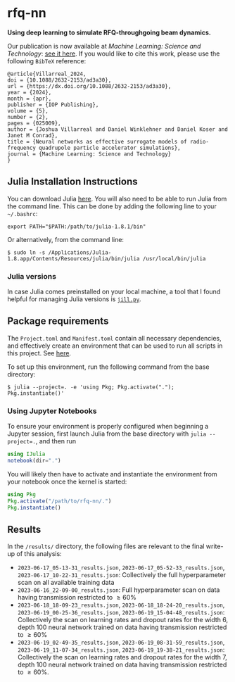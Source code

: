 # rfq-nn
**Using deep learning to simulate RFQ-throughgoing beam dynamics.**

Our publication is now available at _Machine Learning: Science and Technology_: <a href="https://iopscience.iop.org/article/10.1088/2632-2153/ad3a30">see it here</a>. If you would like to cite this work, please use the following `BibTeX` reference:

```
@article{Villarreal_2024,
doi = {10.1088/2632-2153/ad3a30},
url = {https://dx.doi.org/10.1088/2632-2153/ad3a30},
year = {2024},
month = {apr},
publisher = {IOP Publishing},
volume = {5},
number = {2},
pages = {025009},
author = {Joshua Villarreal and Daniel Winklehner and Daniel Koser and Janet M Conrad},
title = {Neural networks as effective surrogate models of radio-frequency quadrupole particle accelerator simulations},
journal = {Machine Learning: Science and Technology}
}
```

## Julia Installation Instructions
You can download Julia <a href="https://julialang.org/downloads/">here</a>. You will also need to be able to run Julia from the command line. This can be done by adding the following line to your `~/.bashrc`:

```export PATH="$PATH:/path/to/julia-1.8.1/bin"```

Or alternatively, from the command line:

```$ sudo ln -s /Applications/Julia-1.8.app/Contents/Resources/julia/bin/julia /usr/local/bin/julia```

### Julia versions
In case Julia comes preinstalled on your local machine, a tool that I found helpful for managing Julia versions is <a href="https://github.com/johnnychen94/jill.py">`jill.py`</a>.

## Package requirements
The `Project.toml` and `Manifest.toml` contain all necessary dependencies, and effectively create an environment that can be used to run all scripts in this project. See <a href="https://pkgdocs.julialang.org/v1/toml-files/">here</a>.

To set up this environment, run the following command from the base directory:

```$ julia --project=. -e 'using Pkg; Pkg.activate("."); Pkg.instantiate()'```

### Using Jupyter Notebooks

To ensure your environment is properly configured when beginning a Jupyter session, first launch Julia from the base directory with ``julia --project=.``, and then run

```julia
using IJulia
notebook(dir=".")
```

You will likely then have to activate and instantiate the environment from your notebook once the kernel is started:


```julia
using Pkg
Pkg.activate("/path/to/rfq-nn/.")
Pkg.instantiate()
```
## Results
In the `/results/` directory, the following files are relevant to the final write-up of this analysis:
* `2023-06-17_05-13-31_results.json`, `2023-06-17_05-52-33_results.json`, `2023-06-17_10-22-31_results.json`: Collectively the full hyperparameter scan on all available training data
* `2023-06-16_22-09-00_results.json`: Full hyperparameter scan on data having transmission restricted to $\geq 60\%$
* `2023-06-18_18-09-23_results.json`, `2023-06-18_18-24-20_results.json`, `2023-06-19_00-25-36_results.json`, `2023-06-19_15-04-48_results.json`: Collectively the scan on learning rates and dropout rates for the width 6, depth 100 neural network trained on data having transmission restricted to $\geq 60\%$
* `2023-06-19_02-49-35_results.json`, `2023-06-19_08-31-59_results.json`, `2023-06-19_11-07-34_results.json`, `2023-06-19_19-38-21_results.json`: Collectively the scan on learning rates and dropout rates for the width 7, depth 100 neural network trained on data having transmission restricted to $\geq 60\%$.
